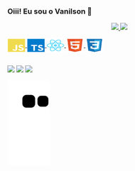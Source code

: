 ### Oiii! Eu sou o Vanilson 👋
<div align="center"> 
  <a href="https://github.com/Vanilson66">
  <img  src="https://github-readme-stats.vercel.app/api?username=Vanilson66&show_icons=true&theme=dracula&include_all_commits=true&count_private=true"/>
  <img   src="https://github-readme-stats.vercel.app/api/top-langs/?username=Vanilson66&layout=compact&langs_count=7&theme=dracula"/>
</div>
  
<div style="display: inline_block"><br>
  <img align="center" alt="Rafa-Js" height="30" width="40" src="https://raw.githubusercontent.com/devicons/devicon/master/icons/javascript/javascript-plain.svg">
  <img align="center" alt="Rafa-Ts" height="30" width="40" src="https://raw.githubusercontent.com/devicons/devicon/master/icons/typescript/typescript-plain.svg">
  <img align="center" alt="Rafa-React" height="30" width="40" src="https://raw.githubusercontent.com/devicons/devicon/master/icons/react/react-original.svg">
  <img align="center" alt="Rafa-HTML" height="30" width="40" src="https://raw.githubusercontent.com/devicons/devicon/master/icons/html5/html5-original.svg">
  <img align="center" alt="Rafa-CSS" height="30" width="40" src="https://raw.githubusercontent.com/devicons/devicon/master/icons/css3/css3-original.svg">

  <!---<img align="right" alt="Rafa-pic" height="150" style="border-radius:50px;" src="https://i.giphy.com/media/mGbVHOAtP52ksjmXd7/giphy.webp">--->
</div>
  
  ##
 
<div> 
  <a href="https://instagram.com/wripper_99" target="_blank"><img src="https://img.shields.io/badge/-Instagram-%23E4405F?style=for-the-badge&logo=instagram&logoColor=white" target="_blank"></a>
  <a href = "mailto:vanilsonreact@gmail.com"><img src="https://img.shields.io/badge/-Gmail-%23333?style=for-the-badge&logo=gmail&logoColor=white" target="_blank"></a>
  <a href="https://www.linkedin.com/in/vanilson-silva-9a1970245/" target="_blank"><img src="https://img.shields.io/badge/-LinkedIn-%230077B5?style=for-the-badge&logo=linkedin&logoColor=white" target="_blank"></a> 
 
  ![Snake animation](https://github.com/rafaballerini/rafaballerini/blob/output/github-contribution-grid-snake.svg)
 
</div>
